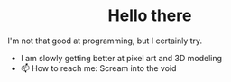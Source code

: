 <h1 align="Center">Hello there</a></h1>
I'm not that good at programming, but I certainly try.

- I am slowly getting better at pixel art and 3D modeling
- 📫 How to reach me: Scream into the void
<!--
**ElapidaeRae/ElapidaeRae** is a ✨ _special_ ✨ repository because its `README.md` (this file) appears on your GitHub profile.

Here are some ideas to get you started:

- 🔭 I’m currently working on ...

- 👯 I’m looking to collaborate on ...
- 🤔 I’m looking for help with ...
- 💬 Ask me about ...

- 😄 Pronouns: ...
- ⚡ Fun fact: ...
-->
